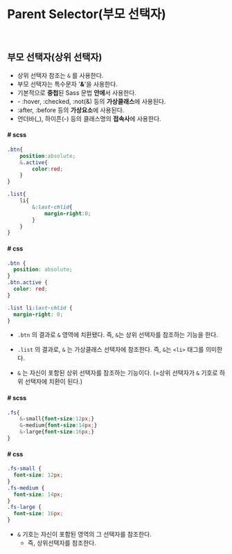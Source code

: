 # Parent Selector(부모 선택자)

<br/>

## 부모 선택자(상위 선택자)

- 상위 선택자 참조는 `&` 를 사용한다.
- 부모 선택자는 특수문자 '**&**'을 사용한다.
- 기본적으로 **중첩**된 Sass 문법 **안에**서 사용한다.
- \- :hover, :checked, :not(&) 등의 **가상클래스**에 사용된다.
- :after, :before 등의 **가상요소**에 사용된다.
- 언더바(_), 하이픈(-) 등의 클래스명의 **접속사**에 사용한다.

#### # scss

```scss
.btn{
    position:absolute;
    &.active{
        color:red;
    }
}

.list{
    li{
        &:last-chlid{
            margin-right:0;
        }
    }
}
```

#### # css

```css
.btn {
  position: absolute;
}
.btn.active {
  color: red;
}

.list li:last-chlid {
  margin-right: 0;
}
```

- `.btn` 의 결과로 `&` 영역에 치환됐다. 즉, `&`는 상위 선택자를 참조하는 기능을 한다.

- `.list` 의 결과로, `&` 는 가상클래스 선택자에 참조한다. 즉, `&`는 `<li>` 태그를 의미한다.
- `&` 는 자신이 포함된 상위 선택자를 참조하는 기능이다. (=상위 선택자가 `&` 기호로 하위 선택자에 치환이 된다.)

#### # scss

```scss
.fs{
    &-small{font-size:12px;}
    &-medium{font-size:14px;}
    &-large{font-size:16px;}
}
```

#### # css

```css
.fs-small {
  font-size: 12px;
}
.fs-medium {
  font-size: 14px;
}
.fs-large {
  font-size: 16px;
}
```

- `&` 기호는 자신이 포함된 영역의 그 선택자를 참조한다.
  - 즉, 상위선택자를 참조한다.